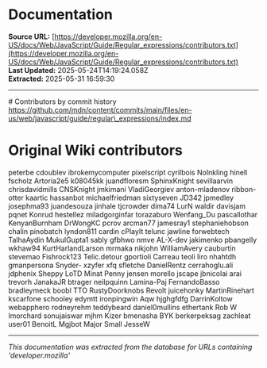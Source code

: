 # Documentation

**Source URL:** [https://developer.mozilla.org/en-US/docs/Web/JavaScript/Guide/Regular_expressions/contributors.txt](https://developer.mozilla.org/en-US/docs/Web/JavaScript/Guide/Regular_expressions/contributors.txt)  
**Last Updated:** 2025-05-24T14:19:24.058Z  
**Extracted:** 2025-05-31 16:59:30

---

\# Contributors by commit history
https://github.com/mdn/content/commits/main/files/en-us/web/javascript/guide/regular\_expressions/index.md

# Original Wiki contributors
peterbe
cdoublev
ibrokemycomputer
pixelscript
cyrilbois
NoInkling
hinell
fscholz
Artoria2e5
k08045kk
juandfloresm
SphinxKnight
sevillaarvin
chrisdavidmills
CNSKnight
jmkimani
VladiGeorgiev
anton-mladenov
ribbon-otter
kaartic
hassanbot
michaelfriedman
sixtyseven
JD342
jpmedley
josephma93
juandesouza
jinhale
tjcrowder
dima74
LurN
waldir
davisjam
pqnet
Konrud
hestellez
miladgorginfar
torazaburo
Wenfang\_Du
pascallothar
KenyanBurnham
DrWongKC
pcrov
arcman77
jamesray1
stephaniehobson
chalin
pinobatch
lyndon811
cardin
cPlayIt
telunc
jawline
forwebtech
TalhaAydin
MukulGupta1
sably
gfbhwo
nmve
AL-X-dev
jakimenko
pbangelly
wkhaw94
KurtHarlandLarson
mrmaka
nikjohn
WilliamAvery
cauburtin
stevemao
Fishrock123
Telic.detour
gportioli
Carreau
teoli
Iiro
nhahtdh
gmanpersona
Snyder-
xzyfer
xfq
sfletche
DanielRentz
cerrahoglu.ali
jdphenix
Sheppy
LoTD
Minat
Penny
jensen
morello
jscape
jbnicolai
arai
trevorh
JanakaJR
btrager
neilpquinn
Lamina-Paj
FernandoBasso
bradleymeck
boobl
TTO
RustyDoorknobs
Revolt
juicehonky
MartinRinehart
kscarfone
schooley
edymtt
ironpingwin
Aqw
hjghgfdfg
DarrinKoltow
webapphero
rodneyrehm
teddybeard
daniel0mullins
ethertank
Rob W
lmorchard
sonujaiswar
mjhm
Kizer
bmenasha
BYK
berkerpeksag
zachleat
user01
BenoitL
Mgjbot
Major Small
JesseW

---

*This documentation was extracted from the database for URLs containing 'developer.mozilla'*
